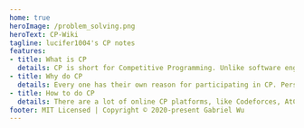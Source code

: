 ```yaml
---
home: true
heroImage: /problem_solving.png
heroText: CP-Wiki
tagline: lucifer1004's CP notes
features:
- title: What is CP
  details: CP is short for Competitive Programming. Unlike software engineering, in CP, we need to implement certain algorithms and data structures within the given time, in order to solve some particular problems which may not have practical meanings.
- title: Why do CP
  details: Every one has their own reason for participating in CP. Personally, I think CP is a "thinking gymnastics".
- title: How to do CP
  details: There are a lot of online CP platforms, like Codeforces, AtCoder, USACO, Leetcode, Luogu, etc. There are also many platforms offering online judge, which can be used for practice, for example, POJ, HDOJ, Kattis, UVA, SPOJ,LibreOJ, etc.
footer: MIT Licensed | Copyright © 2020-present Gabriel Wu
---
```

